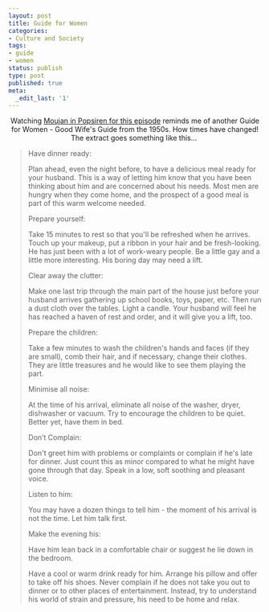 ```yaml
---
layout: post
title: Guide for Women
categories:
- Culture and Society
tags:
- guide
- women
status: publish
type: post
published: true
meta:
  _edit_last: '1'
---
```

<p style="text-align: center;">Watching <a href="http://revision3.com/psbite/2008-09-16Women/">Moujan in Popsiren for this episode</a> reminds me of another Guide for Women - Good Wife's Guide from the 1950s. How times have changed! The extract goes something like this... </p>

<blockquote>
<p style="text-align: left;">Have dinner ready: </p>

Plan ahead, even the night before, to have a delicious meal ready for your husband. This is a way of letting him know that you have been thinking about him and are concerned about his needs. Most men are hungry when they come home, and the prospect of a good meal is part of this warm welcome needed.

Prepare yourself:

Take 15 minutes to rest so that you'll be refreshed when he arrives. Touch up your makeup, put a ribbon in your hair and be fresh-looking. He has just been with a lot of work-weary people. Be a little gay and a little more interesting. His boring day may need a lift.

Clear away the clutter:

Make one last trip through the main part of the house just before your husband arrives gathering up school books, toys, paper, etc. Then run a dust cloth over the tables. Light a candle. Your husband will feel he has reached a haven of rest and order, and it will give you a lift, too.

Prepare the children:

Take a few minutes to wash the children's hands and faces (if they are small), comb their hair, and if necessary, change their clothes. They are little treasures and he would like to see them playing the part.

Minimise all noise:

At the time of his arrival, eliminate all noise of the washer, dryer, dishwasher or vacuum. Try to encourage the children to be quiet. Better yet, have them in bed.

Don’t Complain:

Don't greet him with problems or complaints or complain if he's late for dinner. Just count this as minor compared to what he might have gone through that day. Speak in a low, soft soothing and pleasant voice.

Listen to him:

You may have a dozen things to tell him - the moment of his arrival is not the time. Let him talk first.

Make the evening his:

Have him lean back in a comfortable chair or suggest he lie down in the bedroom.

Have a cool or warm drink ready for him. Arrange his pillow and offer to take off his shoes. Never complain if he does not take you out to dinner or to other places of entertainment. Instead, try to understand his world of strain and pressure, his need to be home and relax.</blockquote>
